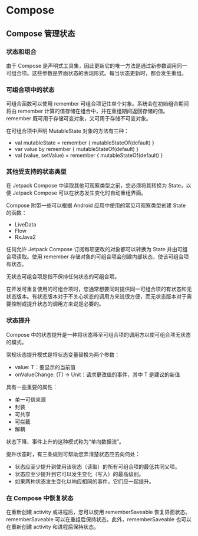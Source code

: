 # Compose

## Compose 管理状态

### 状态和组合

由于 Compose 是声明式工具集，因此更新它的唯一方法是通过新参数调用同一可组合项。这些参数是界面状态的表现形式。每当状态更新时，都会发生重组。

### 可组合项中的状态

可组合函数可以使用 remember 可组合项记住单个对象。系统会在初始组合期间将由 remember 计算的值存储在组合中，并在重组期间返回存储的值。remember 既可用于存储可变对象，又可用于存储不可变对象。

在可组合项中声明 MutableState 对象的方法有三种：

- val mutableState = remember { mutableStateOf(default) }
- var value by remember { mutableStateOf(default) }
- val (value, setValue) = remember { mutableStateOf(default) }

### 其他受支持的状态类型

在 Jetpack Compose 中读取其他可观察类型之前，您必须将其转换为 State<T>，以便 Jetpack Compose 可以在状态发生变化时自动重组界面。

Compose 附带一些可以根据 Android 应用中使用的常见可观察类型创建 State<T> 的函数：

- LiveData
- Flow
- RxJava2

任何允许 Jetpack Compose 订阅每项更改的对象都可以转换为 State<T> 并由可组合项读取。使用 remember 存储对象的可组合项会创建内部状态，使该可组合项有状态。

无状态可组合项是指不保持任何状态的可组合项。

在开发可重复使用的可组合项时，您通常想要同时提供同一可组合项的有状态和无状态版本。有状态版本对于不关心状态的调用方来说很方便，而无状态版本对于需要控制或提升状态的调用方来说是必要的。

### 状态提升

Compose 中的状态提升是一种将状态移至可组合项的调用方以使可组合项无状态的模式。

常规状态提升模式是将状态变量替换为两个参数：

- value: T：要显示的当前值
- onValueChange: (T) -> Unit：请求更改值的事件，其中 T 是建议的新值

具有一些重要的属性：

- 单一可信来源
- 封装
- 可共享
- 可拦截
- 解耦

状态下降、事件上升的这种模式称为“单向数据流”。

提升状态时，有三条规则可帮助您弄清楚状态应去向何处：

- 状态应至少提升到使用该状态（读取）的所有可组合项的最低共同父项。
- 状态应至少提升到它可以发生变化（写入）的最高级别。
- 如果两种状态发生变化以响应相同的事件，它们应一起提升。

### 在 Compose 中恢复状态

在重新创建 activity 或进程后，您可以使用 rememberSaveable 恢复界面状态。rememberSaveable 可以在重组后保持状态。此外，rememberSaveable 也可以在重新创建 activity 和进程后保持状态。